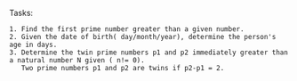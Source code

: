 Tasks:

	1. Find the first prime number greater than a given number.
	2. Given the date of birth( day/month/year), determine the person's age in days.
	3. Determine the twin prime numbers p1 and p2 immediately greater than a natural number N given ( n!= 0).
	   Two prime numbers p1 and p2 are twins if p2-p1 = 2.